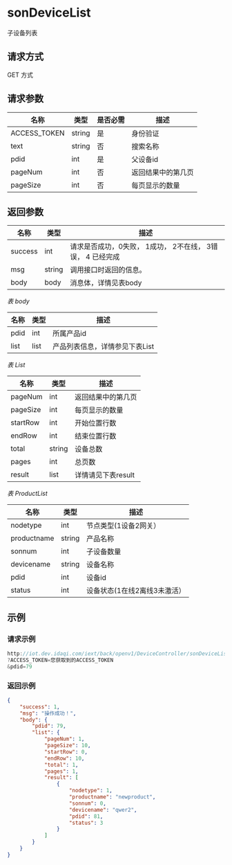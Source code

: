 # sonDeviceList

子设备列表

## 请求方式

GET 方式

## 请求参数

| 名称         | 类型   | 是否必需 | 描述               |
| ------------ | ------ | -------- | ------------------ |
| ACCESS_TOKEN | string | 是       | 身份验证           |
| text         | string | 否       | 搜索名称           |
| pdid         | int    | 是       | 父设备id           |
| pageNum      | int    | 否       | 返回结果中的第几页 |
| pageSize     | int    | 否       | 每页显示的数量     |

## 返回参数

| 名称    | 类型   | 描述                                                       |
| ------- | ------ | ---------------------------------------------------------- |
| success | int    | 请求是否成功，0失败， 1成功， 2不在线， 3错误， 4 已经完成 |
| msg     | string | 调用接口时返回的信息。                                     |
| body    | body   | 消息体，详情见表body                                       |

*表 body*

| 名称 | 类型 | 描述                           |
| ---- | ---- | ------------------------------ |
| pdid | int  | 所属产品id                     |
| list | list | 产品列表信息，详情参见下表List |

*表 List*

| 名称     | 类型   | 描述               |
| -------- | ------ | ------------------ |
| pageNum  | int    | 返回结果中的第几页 |
| pageSize | int    | 每页显示的数量     |
| startRow | int    | 开始位置行数       |
| endRow   | int    | 结束位置行数       |
| total    | string | 设备总数           |
| pages    | int    | 总页数             |
| result   | list   | 详情请见下表result |

*表 ProductList*

| 名称        | 类型   | 描述                         |
| ----------- | ------ | ---------------------------- |
| nodetype    | int    | 节点类型(1设备2网关）        |
| productname | string | 产品名称                     |
| sonnum      | int    | 子设备数量                   |
| devicename  | string | 设备名称                     |
| pdid        | int    | 设备id                       |
| status      | int    | 设备状态(1在线2离线3未激活） |

## 示例

### 请求示例

```java
http://iot.dev.idaqi.com/iext/back/openv1/DeviceController/sonDeviceList
?ACCESS_TOKEN=您获取到的ACCESS_TOKEN
&pdid=79
```

### 返回示例

```json
{
    "success": 1,
    "msg": "操作成功！",
    "body": {
        "pdid": 79,
        "list": {
            "pageNum": 1,
            "pageSize": 10,
            "startRow": 0,
            "endRow": 10,
            "total": 1,
            "pages": 1,
            "result": [
                {
                    "nodetype": 1,
                    "productname": "newproduct",
                    "sonnum": 0,
                    "devicename": "qwer2",
                    "pdid": 81,
                    "status": 3
                }
            ]
        }
    }
}
```

